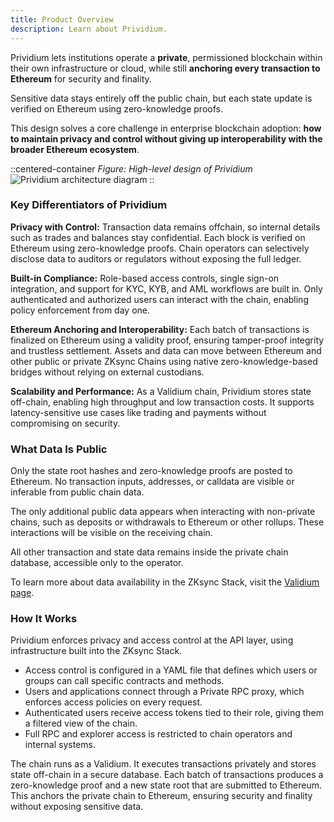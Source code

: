 ```yaml
---
title: Product Overview
description: Learn about Prividium.
---
```


Prividium lets institutions operate a **private**, permissioned blockchain within their own infrastructure or cloud,
while still **anchoring every transaction to Ethereum** for security and finality.

Sensitive data stays entirely off the public chain, but each state update is verified on Ethereum using zero-knowledge proofs.

This design solves a core challenge in enterprise blockchain adoption:
**how to maintain privacy and control without giving up interoperability with the broader Ethereum ecosystem**.

::centered-container
*Figure: High-level design of Prividium*
![Prividium architecture diagram](/images/zk-stack/how-prividium-works.png)
::

### Key Differentiators of Prividium

**Privacy with Control:**
Transaction data remains offchain, so internal details such as trades and balances stay confidential.
Each block is verified on Ethereum using zero-knowledge proofs.
Chain operators can selectively disclose data to auditors or regulators without exposing the full ledger.

**Built-in Compliance:**
Role-based access controls, single sign-on integration, and support for KYC, KYB, and AML workflows are built in.
Only authenticated and authorized users can interact with the chain, enabling policy enforcement from day one.

**Ethereum Anchoring and Interoperability:**
Each batch of transactions is finalized on Ethereum using a validity proof, ensuring tamper-proof integrity and trustless settlement.
Assets and data can move between Ethereum and other public or private ZKsync Chains
using native zero-knowledge-based bridges without relying on external custodians.

**Scalability and Performance:**
As a Validium chain, Prividium stores state off-chain, enabling high throughput and low transaction costs.
It supports latency-sensitive use cases like trading and payments without compromising on security.

### What Data Is Public

Only the state root hashes and zero-knowledge proofs are posted to Ethereum.
No transaction inputs, addresses, or calldata are visible or inferable from public chain data.

The only additional public data appears when interacting with non-private chains, such as deposits or withdrawals to Ethereum or other rollups.
These interactions will be visible on the receiving chain.

All other transaction and state data remains inside the private chain database, accessible only to the operator.

To learn more about data availability in the ZKsync Stack, visit the [Validium page](/zk-stack/running/validium).

### How It Works

Prividium enforces privacy and access control at the API layer, using infrastructure built into the ZKsync Stack.

- Access control is configured in a YAML file that defines which users or groups can call specific contracts and methods.
- Users and applications connect through a Private RPC proxy, which enforces access policies on every request.
- Authenticated users receive access tokens tied to their role, giving them a filtered view of the chain.
- Full RPC and explorer access is restricted to chain operators and internal systems.

The chain runs as a Validium. It executes transactions privately and stores state off-chain in a secure database.
Each batch of transactions produces a zero-knowledge proof and a new state root that are submitted to Ethereum.
This anchors the private chain to Ethereum, ensuring security and finality without exposing sensitive data.
